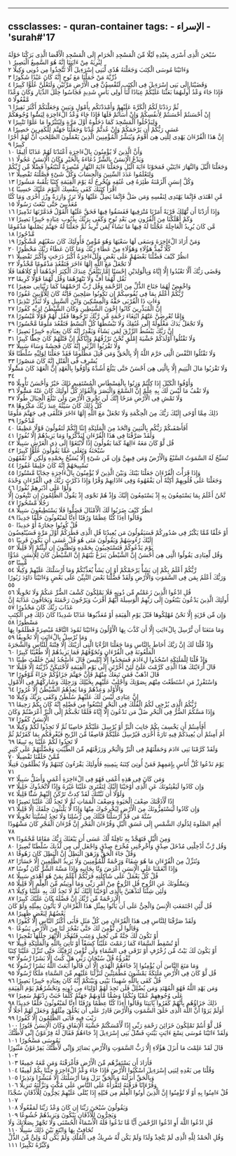 
---
cssclasses:
    - quran-container
tags:
    - الإسراء
    - 'surah#'17
---

سُبْحَنَ الَّذِى أَسْرَى بِعَبْدِهِ لَيْلًا مِّنَ الْمَسْجِدِ الْحَرَامِ إِلَى الْمَسْجِدِ الْأَقْصَا الَّذِى بَرَكْنَا حَوْلَهُ لِنُرِيَهُ مِنْ ءَايَتِنَا إِنَّهُ هُوَ السَّمِيعُ الْبَصِيرُ  ١<br>
وَءَاتَيْنَا مُوسَى الْكِتَبَ وَجَعَلْنَهُ هُدًى لِّبَنِى إِسْرَءِيلَ أَلَّا تَتَّخِذُوا مِن دُونِى وَكِيلًا  ٢<br>
ذُرِّيَّةَ مَنْ حَمَلْنَا مَعَ نُوحٍ إِنَّهُ كَانَ عَبْدًا شَكُورًا  ٣<br>
وَقَضَيْنَا إِلَى بَنِى إِسْرَءِيلَ فِى الْكِتَبِ لَتُفْسِدُنَّ فِى الْأَرْضِ مَرَّتَيْنِ وَلَتَعْلُنَّ عُلُوًّا كَبِيرًا  ٤<br>
فَإِذَا جَاءَ وَعْدُ أُولَىهُمَا بَعَثْنَا عَلَيْكُمْ عِبَادًا لَّنَا أُولِى بَأْسٍ شَدِيدٍ فَجَاسُوا خِلَلَ الدِّيَارِ وَكَانَ وَعْدًا مَّفْعُولًا  ٥<br>
ثُمَّ رَدَدْنَا لَكُمُ الْكَرَّةَ عَلَيْهِمْ وَأَمْدَدْنَكُم بِأَمْوَلٍ وَبَنِينَ وَجَعَلْنَكُمْ أَكْثَرَ نَفِيرًا  ٦<br>
إِنْ أَحْسَنتُمْ أَحْسَنتُمْ لِأَنفُسِكُمْ وَإِنْ أَسَأْتُمْ فَلَهَا فَإِذَا جَاءَ وَعْدُ الْءَاخِرَةِ لِيَسُُٔوا وُجُوهَكُمْ وَلِيَدْخُلُوا الْمَسْجِدَ كَمَا دَخَلُوهُ أَوَّلَ مَرَّةٍ وَلِيُتَبِّرُوا مَا عَلَوْا تَتْبِيرًا  ٧<br>
عَسَى رَبُّكُمْ أَن يَرْحَمَكُمْ وَإِنْ عُدتُّمْ عُدْنَا وَجَعَلْنَا جَهَنَّمَ لِلْكَفِرِينَ حَصِيرًا  ٨<br>
إِنَّ هَذَا الْقُرْءَانَ يَهْدِى لِلَّتِى هِىَ أَقْوَمُ وَيُبَشِّرُ الْمُؤْمِنِينَ الَّذِينَ يَعْمَلُونَ الصَّلِحَتِ أَنَّ لَهُمْ أَجْرًا كَبِيرًا  ٩<br>
وَأَنَّ الَّذِينَ لَا يُؤْمِنُونَ بِالْءَاخِرَةِ أَعْتَدْنَا لَهُمْ عَذَابًا أَلِيمًا  ١۰<br>
وَيَدْعُ الْإِنسَنُ بِالشَّرِّ دُعَاءَهُ بِالْخَيْرِ وَكَانَ الْإِنسَنُ عَجُولًا  ١١<br>
وَجَعَلْنَا الَّيْلَ وَالنَّهَارَ ءَايَتَيْنِ فَمَحَوْنَا ءَايَةَ الَّيْلِ وَجَعَلْنَا ءَايَةَ النَّهَارِ مُبْصِرَةً لِّتَبْتَغُوا فَضْلًا مِّن رَّبِّكُمْ وَلِتَعْلَمُوا عَدَدَ السِّنِينَ وَالْحِسَابَ وَكُلَّ شَىْءٍ فَصَّلْنَهُ تَفْصِيلًا  ١٢<br>
وَكُلَّ إِنسَنٍ أَلْزَمْنَهُ طَئِرَهُ فِى عُنُقِهِ وَنُخْرِجُ لَهُ يَوْمَ الْقِيَمَةِ كِتَبًا يَلْقَىهُ مَنشُورًا  ١٣<br>
اقْرَأْ كِتَبَكَ كَفَى بِنَفْسِكَ الْيَوْمَ عَلَيْكَ حَسِيبًا  ١٤<br>
مَّنِ اهْتَدَى فَإِنَّمَا يَهْتَدِى لِنَفْسِهِ وَمَن ضَلَّ فَإِنَّمَا يَضِلُّ عَلَيْهَا وَلَا تَزِرُ وَازِرَةٌ وِزْرَ أُخْرَى وَمَا كُنَّا مُعَذِّبِينَ حَتَّى نَبْعَثَ رَسُولًا  ١٥<br>
وَإِذَا أَرَدْنَا أَن نُّهْلِكَ قَرْيَةً أَمَرْنَا مُتْرَفِيهَا فَفَسَقُوا فِيهَا فَحَقَّ عَلَيْهَا الْقَوْلُ فَدَمَّرْنَهَا تَدْمِيرًا  ١٦<br>
وَكَمْ أَهْلَكْنَا مِنَ الْقُرُونِ مِن بَعْدِ نُوحٍ وَكَفَى بِرَبِّكَ بِذُنُوبِ عِبَادِهِ خَبِيرًا بَصِيرًا  ١٧<br>
مَّن كَانَ يُرِيدُ الْعَاجِلَةَ عَجَّلْنَا لَهُ فِيهَا مَا نَشَاءُ لِمَن نُّرِيدُ ثُمَّ جَعَلْنَا لَهُ جَهَنَّمَ يَصْلَىهَا مَذْمُومًا مَّدْحُورًا  ١٨<br>
وَمَنْ أَرَادَ الْءَاخِرَةَ وَسَعَى لَهَا سَعْيَهَا وَهُوَ مُؤْمِنٌ فَأُولَئِكَ كَانَ سَعْيُهُم مَّشْكُورًا  ١٩<br>
كُلًّا نُّمِدُّ هَؤُلَاءِ وَهَؤُلَاءِ مِنْ عَطَاءِ رَبِّكَ وَمَا كَانَ عَطَاءُ رَبِّكَ مَحْظُورًا  ٢۰<br>
انظُرْ كَيْفَ فَضَّلْنَا بَعْضَهُمْ عَلَى بَعْضٍ وَلَلْءَاخِرَةُ أَكْبَرُ دَرَجَتٍ وَأَكْبَرُ تَفْضِيلًا  ٢١<br>
لَّا تَجْعَلْ مَعَ اللَّهِ إِلَهًا ءَاخَرَ فَتَقْعُدَ مَذْمُومًا مَّخْذُولًا  ٢٢<br>
وَقَضَى رَبُّكَ أَلَّا تَعْبُدُوا إِلَّا إِيَّاهُ وَبِالْوَلِدَيْنِ إِحْسَنًا إِمَّا يَبْلُغَنَّ عِندَكَ الْكِبَرَ أَحَدُهُمَا أَوْ كِلَاهُمَا فَلَا تَقُل لَّهُمَا أُفٍّ وَلَا تَنْهَرْهُمَا وَقُل لَّهُمَا قَوْلًا كَرِيمًا  ٢٣<br>
وَاخْفِضْ لَهُمَا جَنَاحَ الذُّلِّ مِنَ الرَّحْمَةِ وَقُل رَّبِّ ارْحَمْهُمَا كَمَا رَبَّيَانِى صَغِيرًا  ٢٤<br>
رَّبُّكُمْ أَعْلَمُ بِمَا فِى نُفُوسِكُمْ إِن تَكُونُوا صَلِحِينَ فَإِنَّهُ كَانَ لِلْأَوَّبِينَ غَفُورًا  ٢٥<br>
وَءَاتِ ذَا الْقُرْبَى حَقَّهُ وَالْمِسْكِينَ وَابْنَ السَّبِيلِ وَلَا تُبَذِّرْ تَبْذِيرًا  ٢٦<br>
إِنَّ الْمُبَذِّرِينَ كَانُوا إِخْوَنَ الشَّيَطِينِ وَكَانَ الشَّيْطَنُ لِرَبِّهِ كَفُورًا  ٢٧<br>
وَإِمَّا تُعْرِضَنَّ عَنْهُمُ ابْتِغَاءَ رَحْمَةٍ مِّن رَّبِّكَ تَرْجُوهَا فَقُل لَّهُمْ قَوْلًا مَّيْسُورًا  ٢٨<br>
وَلَا تَجْعَلْ يَدَكَ مَغْلُولَةً إِلَى عُنُقِكَ وَلَا تَبْسُطْهَا كُلَّ الْبَسْطِ فَتَقْعُدَ مَلُومًا مَّحْسُورًا  ٢٩<br>
إِنَّ رَبَّكَ يَبْسُطُ الرِّزْقَ لِمَن يَشَاءُ وَيَقْدِرُ إِنَّهُ كَانَ بِعِبَادِهِ خَبِيرًا بَصِيرًا  ٣۰<br>
وَلَا تَقْتُلُوا أَوْلَدَكُمْ خَشْيَةَ إِمْلَقٍ نَّحْنُ نَرْزُقُهُمْ وَإِيَّاكُمْ إِنَّ قَتْلَهُمْ كَانَ خِطًْٔا كَبِيرًا  ٣١<br>
وَلَا تَقْرَبُوا الزِّنَى إِنَّهُ كَانَ فَحِشَةً وَسَاءَ سَبِيلًا  ٣٢<br>
وَلَا تَقْتُلُوا النَّفْسَ الَّتِى حَرَّمَ اللَّهُ إِلَّا بِالْحَقِّ وَمَن قُتِلَ مَظْلُومًا فَقَدْ جَعَلْنَا لِوَلِيِّهِ سُلْطَنًا فَلَا يُسْرِف فِّى الْقَتْلِ إِنَّهُ كَانَ مَنصُورًا  ٣٣<br>
وَلَا تَقْرَبُوا مَالَ الْيَتِيمِ إِلَّا بِالَّتِى هِىَ أَحْسَنُ حَتَّى يَبْلُغَ أَشُدَّهُ وَأَوْفُوا بِالْعَهْدِ إِنَّ الْعَهْدَ كَانَ مَسُْٔولًا  ٣٤<br>
وَأَوْفُوا الْكَيْلَ إِذَا كِلْتُمْ وَزِنُوا بِالْقِسْطَاسِ الْمُسْتَقِيمِ ذَلِكَ خَيْرٌ وَأَحْسَنُ تَأْوِيلًا  ٣٥<br>
وَلَا تَقْفُ مَا لَيْسَ لَكَ بِهِ عِلْمٌ إِنَّ السَّمْعَ وَالْبَصَرَ وَالْفُؤَادَ كُلُّ أُولَئِكَ كَانَ عَنْهُ مَسُْٔولًا  ٣٦<br>
وَلَا تَمْشِ فِى الْأَرْضِ مَرَحًا إِنَّكَ لَن تَخْرِقَ الْأَرْضَ وَلَن تَبْلُغَ الْجِبَالَ طُولًا  ٣٧<br>
كُلُّ ذَلِكَ كَانَ سَيِّئُهُ عِندَ رَبِّكَ مَكْرُوهًا  ٣٨<br>
ذَلِكَ مِمَّا أَوْحَى إِلَيْكَ رَبُّكَ مِنَ الْحِكْمَةِ وَلَا تَجْعَلْ مَعَ اللَّهِ إِلَهًا ءَاخَرَ فَتُلْقَى فِى جَهَنَّمَ مَلُومًا مَّدْحُورًا  ٣٩<br>
أَفَأَصْفَىكُمْ رَبُّكُم بِالْبَنِينَ وَاتَّخَذَ مِنَ الْمَلَئِكَةِ إِنَثًا إِنَّكُمْ لَتَقُولُونَ قَوْلًا عَظِيمًا  ٤۰<br>
وَلَقَدْ صَرَّفْنَا فِى هَذَا الْقُرْءَانِ لِيَذَّكَّرُوا وَمَا يَزِيدُهُمْ إِلَّا نُفُورًا  ٤١<br>
قُل لَّوْ كَانَ مَعَهُ ءَالِهَةٌ كَمَا يَقُولُونَ إِذًا لَّابْتَغَوْا إِلَى ذِى الْعَرْشِ سَبِيلًا  ٤٢<br>
سُبْحَنَهُ وَتَعَلَى عَمَّا يَقُولُونَ عُلُوًّا كَبِيرًا  ٤٣<br>
تُسَبِّحُ لَهُ السَّمَوَتُ السَّبْعُ وَالْأَرْضُ وَمَن فِيهِنَّ وَإِن مِّن شَىْءٍ إِلَّا يُسَبِّحُ بِحَمْدِهِ وَلَكِن لَّا تَفْقَهُونَ تَسْبِيحَهُمْ إِنَّهُ كَانَ حَلِيمًا غَفُورًا  ٤٤<br>
وَإِذَا قَرَأْتَ الْقُرْءَانَ جَعَلْنَا بَيْنَكَ وَبَيْنَ الَّذِينَ لَا يُؤْمِنُونَ بِالْءَاخِرَةِ حِجَابًا مَّسْتُورًا  ٤٥<br>
وَجَعَلْنَا عَلَى قُلُوبِهِمْ أَكِنَّةً أَن يَفْقَهُوهُ وَفِى ءَاذَانِهِمْ وَقْرًا وَإِذَا ذَكَرْتَ رَبَّكَ فِى الْقُرْءَانِ وَحْدَهُ وَلَّوْا عَلَى أَدْبَرِهِمْ نُفُورًا  ٤٦<br>
نَّحْنُ أَعْلَمُ بِمَا يَسْتَمِعُونَ بِهِ إِذْ يَسْتَمِعُونَ إِلَيْكَ وَإِذْ هُمْ نَجْوَى إِذْ يَقُولُ الظَّلِمُونَ إِن تَتَّبِعُونَ إِلَّا رَجُلًا مَّسْحُورًا  ٤٧<br>
انظُرْ كَيْفَ ضَرَبُوا لَكَ الْأَمْثَالَ فَضَلُّوا فَلَا يَسْتَطِيعُونَ سَبِيلًا  ٤٨<br>
وَقَالُوا أَءِذَا كُنَّا عِظَمًا وَرُفَتًا أَءِنَّا لَمَبْعُوثُونَ خَلْقًا جَدِيدًا  ٤٩<br>
قُلْ كُونُوا حِجَارَةً أَوْ حَدِيدًا  ٥۰<br>
أَوْ خَلْقًا مِّمَّا يَكْبُرُ فِى صُدُورِكُمْ فَسَيَقُولُونَ مَن يُعِيدُنَا قُلِ الَّذِى فَطَرَكُمْ أَوَّلَ مَرَّةٍ فَسَيُنْغِضُونَ إِلَيْكَ رُءُوسَهُمْ وَيَقُولُونَ مَتَى هُوَ قُلْ عَسَى أَن يَكُونَ قَرِيبًا  ٥١<br>
يَوْمَ يَدْعُوكُمْ فَتَسْتَجِيبُونَ بِحَمْدِهِ وَتَظُنُّونَ إِن لَّبِثْتُمْ إِلَّا قَلِيلًا  ٥٢<br>
وَقُل لِّعِبَادِى يَقُولُوا الَّتِى هِىَ أَحْسَنُ إِنَّ الشَّيْطَنَ يَنزَغُ بَيْنَهُمْ إِنَّ الشَّيْطَنَ كَانَ لِلْإِنسَنِ عَدُوًّا مُّبِينًا  ٥٣<br>
رَّبُّكُمْ أَعْلَمُ بِكُمْ إِن يَشَأْ يَرْحَمْكُمْ أَوْ إِن يَشَأْ يُعَذِّبْكُمْ وَمَا أَرْسَلْنَكَ عَلَيْهِمْ وَكِيلًا  ٥٤<br>
وَرَبُّكَ أَعْلَمُ بِمَن فِى السَّمَوَتِ وَالْأَرْضِ وَلَقَدْ فَضَّلْنَا بَعْضَ النَّبِيِّنَ عَلَى بَعْضٍ وَءَاتَيْنَا دَاوُدَ زَبُورًا  ٥٥<br>
قُلِ ادْعُوا الَّذِينَ زَعَمْتُم مِّن دُونِهِ فَلَا يَمْلِكُونَ كَشْفَ الضُّرِّ عَنكُمْ وَلَا تَحْوِيلًا  ٥٦<br>
أُولَئِكَ الَّذِينَ يَدْعُونَ يَبْتَغُونَ إِلَى رَبِّهِمُ الْوَسِيلَةَ أَيُّهُمْ أَقْرَبُ وَيَرْجُونَ رَحْمَتَهُ وَيَخَافُونَ عَذَابَهُ إِنَّ عَذَابَ رَبِّكَ كَانَ مَحْذُورًا  ٥٧<br>
وَإِن مِّن قَرْيَةٍ إِلَّا نَحْنُ مُهْلِكُوهَا قَبْلَ يَوْمِ الْقِيَمَةِ أَوْ مُعَذِّبُوهَا عَذَابًا شَدِيدًا كَانَ ذَلِكَ فِى الْكِتَبِ مَسْطُورًا  ٥٨<br>
وَمَا مَنَعَنَا أَن نُّرْسِلَ بِالْءَايَتِ إِلَّا أَن كَذَّبَ بِهَا الْأَوَّلُونَ وَءَاتَيْنَا ثَمُودَ النَّاقَةَ مُبْصِرَةً فَظَلَمُوا بِهَا وَمَا نُرْسِلُ بِالْءَايَتِ إِلَّا تَخْوِيفًا  ٥٩<br>
وَإِذْ قُلْنَا لَكَ إِنَّ رَبَّكَ أَحَاطَ بِالنَّاسِ وَمَا جَعَلْنَا الرُّءْيَا الَّتِى أَرَيْنَكَ إِلَّا فِتْنَةً لِّلنَّاسِ وَالشَّجَرَةَ الْمَلْعُونَةَ فِى الْقُرْءَانِ وَنُخَوِّفُهُمْ فَمَا يَزِيدُهُمْ إِلَّا طُغْيَنًا كَبِيرًا  ٦۰<br>
وَإِذْ قُلْنَا لِلْمَلَئِكَةِ اسْجُدُوا لِءَادَمَ فَسَجَدُوا إِلَّا إِبْلِيسَ قَالَ ءَأَسْجُدُ لِمَنْ خَلَقْتَ طِينًا  ٦١<br>
قَالَ أَرَءَيْتَكَ هَذَا الَّذِى كَرَّمْتَ عَلَىَّ لَئِنْ أَخَّرْتَنِ إِلَى يَوْمِ الْقِيَمَةِ لَأَحْتَنِكَنَّ ذُرِّيَّتَهُ إِلَّا قَلِيلًا  ٦٢<br>
قَالَ اذْهَبْ فَمَن تَبِعَكَ مِنْهُمْ فَإِنَّ جَهَنَّمَ جَزَاؤُكُمْ جَزَاءً مَّوْفُورًا  ٦٣<br>
وَاسْتَفْزِزْ مَنِ اسْتَطَعْتَ مِنْهُم بِصَوْتِكَ وَأَجْلِبْ عَلَيْهِم بِخَيْلِكَ وَرَجِلِكَ وَشَارِكْهُمْ فِى الْأَمْوَلِ وَالْأَوْلَدِ وَعِدْهُمْ وَمَا يَعِدُهُمُ الشَّيْطَنُ إِلَّا غُرُورًا  ٦٤<br>
إِنَّ عِبَادِى لَيْسَ لَكَ عَلَيْهِمْ سُلْطَنٌ وَكَفَى بِرَبِّكَ وَكِيلًا  ٦٥<br>
رَّبُّكُمُ الَّذِى يُزْجِى لَكُمُ الْفُلْكَ فِى الْبَحْرِ لِتَبْتَغُوا مِن فَضْلِهِ إِنَّهُ كَانَ بِكُمْ رَحِيمًا  ٦٦<br>
وَإِذَا مَسَّكُمُ الضُّرُّ فِى الْبَحْرِ ضَلَّ مَن تَدْعُونَ إِلَّا إِيَّاهُ فَلَمَّا نَجَّىكُمْ إِلَى الْبَرِّ أَعْرَضْتُمْ وَكَانَ الْإِنسَنُ كَفُورًا  ٦٧<br>
أَفَأَمِنتُمْ أَن يَخْسِفَ بِكُمْ جَانِبَ الْبَرِّ أَوْ يُرْسِلَ عَلَيْكُمْ حَاصِبًا ثُمَّ لَا تَجِدُوا لَكُمْ وَكِيلًا  ٦٨<br>
أَمْ أَمِنتُمْ أَن يُعِيدَكُمْ فِيهِ تَارَةً أُخْرَى فَيُرْسِلَ عَلَيْكُمْ قَاصِفًا مِّنَ الرِّيحِ فَيُغْرِقَكُم بِمَا كَفَرْتُمْ ثُمَّ لَا تَجِدُوا لَكُمْ عَلَيْنَا بِهِ تَبِيعًا  ٦٩<br>
وَلَقَدْ كَرَّمْنَا بَنِى ءَادَمَ وَحَمَلْنَهُمْ فِى الْبَرِّ وَالْبَحْرِ وَرَزَقْنَهُم مِّنَ الطَّيِّبَتِ وَفَضَّلْنَهُمْ عَلَى كَثِيرٍ مِّمَّنْ خَلَقْنَا تَفْضِيلًا  ٧۰<br>
يَوْمَ نَدْعُوا كُلَّ أُنَاسٍ بِإِمَمِهِمْ فَمَنْ أُوتِىَ كِتَبَهُ بِيَمِينِهِ فَأُولَئِكَ يَقْرَءُونَ كِتَبَهُمْ وَلَا يُظْلَمُونَ فَتِيلًا  ٧١<br>
وَمَن كَانَ فِى هَذِهِ أَعْمَى فَهُوَ فِى الْءَاخِرَةِ أَعْمَى وَأَضَلُّ سَبِيلًا  ٧٢<br>
وَإِن كَادُوا لَيَفْتِنُونَكَ عَنِ الَّذِى أَوْحَيْنَا إِلَيْكَ لِتَفْتَرِىَ عَلَيْنَا غَيْرَهُ وَإِذًا لَّاتَّخَذُوكَ خَلِيلًا  ٧٣<br>
وَلَوْلَا أَن ثَبَّتْنَكَ لَقَدْ كِدتَّ تَرْكَنُ إِلَيْهِمْ شَئًْا قَلِيلًا  ٧٤<br>
إِذًا لَّأَذَقْنَكَ ضِعْفَ الْحَيَوةِ وَضِعْفَ الْمَمَاتِ ثُمَّ لَا تَجِدُ لَكَ عَلَيْنَا نَصِيرًا  ٧٥<br>
وَإِن كَادُوا لَيَسْتَفِزُّونَكَ مِنَ الْأَرْضِ لِيُخْرِجُوكَ مِنْهَا وَإِذًا لَّا يَلْبَثُونَ خِلَفَكَ إِلَّا قَلِيلًا  ٧٦<br>
سُنَّةَ مَن قَدْ أَرْسَلْنَا قَبْلَكَ مِن رُّسُلِنَا وَلَا تَجِدُ لِسُنَّتِنَا تَحْوِيلًا  ٧٧<br>
أَقِمِ الصَّلَوةَ لِدُلُوكِ الشَّمْسِ إِلَى غَسَقِ الَّيْلِ وَقُرْءَانَ الْفَجْرِ إِنَّ قُرْءَانَ الْفَجْرِ كَانَ مَشْهُودًا  ٧٨<br>
وَمِنَ الَّيْلِ فَتَهَجَّدْ بِهِ نَافِلَةً لَّكَ عَسَى أَن يَبْعَثَكَ رَبُّكَ مَقَامًا مَّحْمُودًا  ٧٩<br>
وَقُل رَّبِّ أَدْخِلْنِى مُدْخَلَ صِدْقٍ وَأَخْرِجْنِى مُخْرَجَ صِدْقٍ وَاجْعَل لِّى مِن لَّدُنكَ سُلْطَنًا نَّصِيرًا  ٨۰<br>
وَقُلْ جَاءَ الْحَقُّ وَزَهَقَ الْبَطِلُ إِنَّ الْبَطِلَ كَانَ زَهُوقًا  ٨١<br>
وَنُنَزِّلُ مِنَ الْقُرْءَانِ مَا هُوَ شِفَاءٌ وَرَحْمَةٌ لِّلْمُؤْمِنِينَ وَلَا يَزِيدُ الظَّلِمِينَ إِلَّا خَسَارًا  ٨٢<br>
وَإِذَا أَنْعَمْنَا عَلَى الْإِنسَنِ أَعْرَضَ وَنََٔا بِجَانِبِهِ وَإِذَا مَسَّهُ الشَّرُّ كَانَ ئَُوسًا  ٨٣<br>
قُلْ كُلٌّ يَعْمَلُ عَلَى شَاكِلَتِهِ فَرَبُّكُمْ أَعْلَمُ بِمَنْ هُوَ أَهْدَى سَبِيلًا  ٨٤<br>
وَيَسَْٔلُونَكَ عَنِ الرُّوحِ قُلِ الرُّوحُ مِنْ أَمْرِ رَبِّى وَمَا أُوتِيتُم مِّنَ الْعِلْمِ إِلَّا قَلِيلًا  ٨٥<br>
وَلَئِن شِئْنَا لَنَذْهَبَنَّ بِالَّذِى أَوْحَيْنَا إِلَيْكَ ثُمَّ لَا تَجِدُ لَكَ بِهِ عَلَيْنَا وَكِيلًا  ٨٦<br>
إِلَّا رَحْمَةً مِّن رَّبِّكَ إِنَّ فَضْلَهُ كَانَ عَلَيْكَ كَبِيرًا  ٨٧<br>
قُل لَّئِنِ اجْتَمَعَتِ الْإِنسُ وَالْجِنُّ عَلَى أَن يَأْتُوا بِمِثْلِ هَذَا الْقُرْءَانِ لَا يَأْتُونَ بِمِثْلِهِ وَلَوْ كَانَ بَعْضُهُمْ لِبَعْضٍ ظَهِيرًا  ٨٨<br>
وَلَقَدْ صَرَّفْنَا لِلنَّاسِ فِى هَذَا الْقُرْءَانِ مِن كُلِّ مَثَلٍ فَأَبَى أَكْثَرُ النَّاسِ إِلَّا كُفُورًا  ٨٩<br>
وَقَالُوا لَن نُّؤْمِنَ لَكَ حَتَّى تَفْجُرَ لَنَا مِنَ الْأَرْضِ يَنبُوعًا  ٩۰<br>
أَوْ تَكُونَ لَكَ جَنَّةٌ مِّن نَّخِيلٍ وَعِنَبٍ فَتُفَجِّرَ الْأَنْهَرَ خِلَلَهَا تَفْجِيرًا  ٩١<br>
أَوْ تُسْقِطَ السَّمَاءَ كَمَا زَعَمْتَ عَلَيْنَا كِسَفًا أَوْ تَأْتِىَ بِاللَّهِ وَالْمَلَئِكَةِ قَبِيلًا  ٩٢<br>
أَوْ يَكُونَ لَكَ بَيْتٌ مِّن زُخْرُفٍ أَوْ تَرْقَى فِى السَّمَاءِ وَلَن نُّؤْمِنَ لِرُقِيِّكَ حَتَّى تُنَزِّلَ عَلَيْنَا كِتَبًا نَّقْرَؤُهُ قُلْ سُبْحَانَ رَبِّى هَلْ كُنتُ إِلَّا بَشَرًا رَّسُولًا  ٩٣<br>
وَمَا مَنَعَ النَّاسَ أَن يُؤْمِنُوا إِذْ جَاءَهُمُ الْهُدَى إِلَّا أَن قَالُوا أَبَعَثَ اللَّهُ بَشَرًا رَّسُولًا  ٩٤<br>
قُل لَّوْ كَانَ فِى الْأَرْضِ مَلَئِكَةٌ يَمْشُونَ مُطْمَئِنِّينَ لَنَزَّلْنَا عَلَيْهِم مِّنَ السَّمَاءِ مَلَكًا رَّسُولًا  ٩٥<br>
قُلْ كَفَى بِاللَّهِ شَهِيدًا بَيْنِى وَبَيْنَكُمْ إِنَّهُ كَانَ بِعِبَادِهِ خَبِيرًا بَصِيرًا  ٩٦<br>
وَمَن يَهْدِ اللَّهُ فَهُوَ الْمُهْتَدِ وَمَن يُضْلِلْ فَلَن تَجِدَ لَهُمْ أَوْلِيَاءَ مِن دُونِهِ وَنَحْشُرُهُمْ يَوْمَ الْقِيَمَةِ عَلَى وُجُوهِهِمْ عُمْيًا وَبُكْمًا وَصُمًّا مَّأْوَىهُمْ جَهَنَّمُ كُلَّمَا خَبَتْ زِدْنَهُمْ سَعِيرًا  ٩٧<br>
ذَلِكَ جَزَاؤُهُم بِأَنَّهُمْ كَفَرُوا بَِٔايَتِنَا وَقَالُوا أَءِذَا كُنَّا عِظَمًا وَرُفَتًا أَءِنَّا لَمَبْعُوثُونَ خَلْقًا جَدِيدًا  ٩٨<br>
أَوَلَمْ يَرَوْا أَنَّ اللَّهَ الَّذِى خَلَقَ السَّمَوَتِ وَالْأَرْضَ قَادِرٌ عَلَى أَن يَخْلُقَ مِثْلَهُمْ وَجَعَلَ لَهُمْ أَجَلًا لَّا رَيْبَ فِيهِ فَأَبَى الظَّلِمُونَ إِلَّا كُفُورًا  ٩٩<br>
قُل لَّوْ أَنتُمْ تَمْلِكُونَ خَزَائِنَ رَحْمَةِ رَبِّى إِذًا لَّأَمْسَكْتُمْ خَشْيَةَ الْإِنفَاقِ وَكَانَ الْإِنسَنُ قَتُورًا  ١۰۰<br>
وَلَقَدْ ءَاتَيْنَا مُوسَى تِسْعَ ءَايَتٍ بَيِّنَتٍ فَسَْٔلْ بَنِى إِسْرَءِيلَ إِذْ جَاءَهُمْ فَقَالَ لَهُ فِرْعَوْنُ إِنِّى لَأَظُنُّكَ يَمُوسَى مَسْحُورًا  ١۰١<br>
قَالَ لَقَدْ عَلِمْتَ مَا أَنزَلَ هَؤُلَاءِ إِلَّا رَبُّ السَّمَوَتِ وَالْأَرْضِ بَصَائِرَ وَإِنِّى لَأَظُنُّكَ يَفِرْعَوْنُ مَثْبُورًا  ١۰٢<br>
فَأَرَادَ أَن يَسْتَفِزَّهُم مِّنَ الْأَرْضِ فَأَغْرَقْنَهُ وَمَن مَّعَهُ جَمِيعًا  ١۰٣<br>
وَقُلْنَا مِن بَعْدِهِ لِبَنِى إِسْرَءِيلَ اسْكُنُوا الْأَرْضَ فَإِذَا جَاءَ وَعْدُ الْءَاخِرَةِ جِئْنَا بِكُمْ لَفِيفًا  ١۰٤<br>
وَبِالْحَقِّ أَنزَلْنَهُ وَبِالْحَقِّ نَزَلَ وَمَا أَرْسَلْنَكَ إِلَّا مُبَشِّرًا وَنَذِيرًا  ١۰٥<br>
وَقُرْءَانًا فَرَقْنَهُ لِتَقْرَأَهُ عَلَى النَّاسِ عَلَى مُكْثٍ وَنَزَّلْنَهُ تَنزِيلًا  ١۰٦<br>
قُلْ ءَامِنُوا بِهِ أَوْ لَا تُؤْمِنُوا إِنَّ الَّذِينَ أُوتُوا الْعِلْمَ مِن قَبْلِهِ إِذَا يُتْلَى عَلَيْهِمْ يَخِرُّونَ لِلْأَذْقَانِ سُجَّدًا  ١۰٧<br>
وَيَقُولُونَ سُبْحَنَ رَبِّنَا إِن كَانَ وَعْدُ رَبِّنَا لَمَفْعُولًا  ١۰٨<br>
وَيَخِرُّونَ لِلْأَذْقَانِ يَبْكُونَ وَيَزِيدُهُمْ خُشُوعًا  ١۰٩<br>
قُلِ ادْعُوا اللَّهَ أَوِ ادْعُوا الرَّحْمَنَ أَيًّا مَّا تَدْعُوا فَلَهُ الْأَسْمَاءُ الْحُسْنَى وَلَا تَجْهَرْ بِصَلَاتِكَ وَلَا تُخَافِتْ بِهَا وَابْتَغِ بَيْنَ ذَلِكَ سَبِيلًا  ١١۰<br>
وَقُلِ الْحَمْدُ لِلَّهِ الَّذِى لَمْ يَتَّخِذْ وَلَدًا وَلَمْ يَكُن لَّهُ شَرِيكٌ فِى الْمُلْكِ وَلَمْ يَكُن لَّهُ وَلِىٌّ مِّنَ الذُّلِّ وَكَبِّرْهُ تَكْبِيرًا  ١١١<br>
